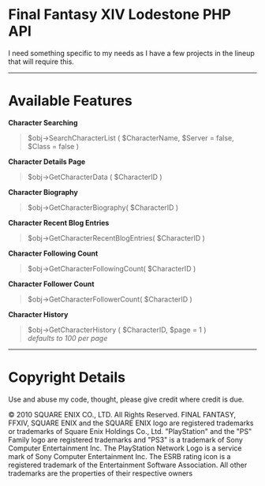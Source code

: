 Final Fantasy XIV Lodestone PHP API
==============================================

I need something specific to my needs as I have a few projects in the lineup that will require this.

* * *

Available Features
==============================================
**Character Searching**
>$obj->SearchCharacterList ( $CharacterName, $Server = false, $Class = false )

**Character Details Page**
>$obj->GetCharacterData ( $CharacterID )

**Character Biography**
>$obj->GetCharacterBiography( $CharacterID )

**Character Recent Blog Entries**
>$obj->GetCharacterRecentBlogEntries( $CharacterID )

**Character Following Count**
>$obj->GetCharacterFollowingCount( $CharacterID )

**Character Follower Count**
>$obj->GetCharacterFollowerCount( $CharacterID )

**Character History**
>$obj->GetCharacterHistory ( $CharacterID, $page = 1 )    
*defaults to 100 per page* 

* * *


Copyright Details
==============================================
Use and abuse my code, thought, please give credit where credit is due.

© 2010 SQUARE ENIX CO., LTD. All Rights Reserved.
FINAL FANTASY, FFXIV, SQUARE ENIX and the SQUARE ENIX logo are registered trademarks or trademarks of Square Enix Holdings Co., Ltd. "PlayStation" and the "PS"
Family logo are registered trademarks and "PS3" is a trademark of Sony Computer Entertainment Inc. The PlayStation Network Logo is a service mark of Sony Computer Entertainment Inc. 
The ESRB rating icon is a registered trademark of the Entertainment Software Association. All other trademarks are the properties of their respective owners